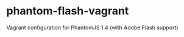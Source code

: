 phantom-flash-vagrant
=====================

Vagrant configuration for PhantomJS 1.4 (with Adobe Flash support)
